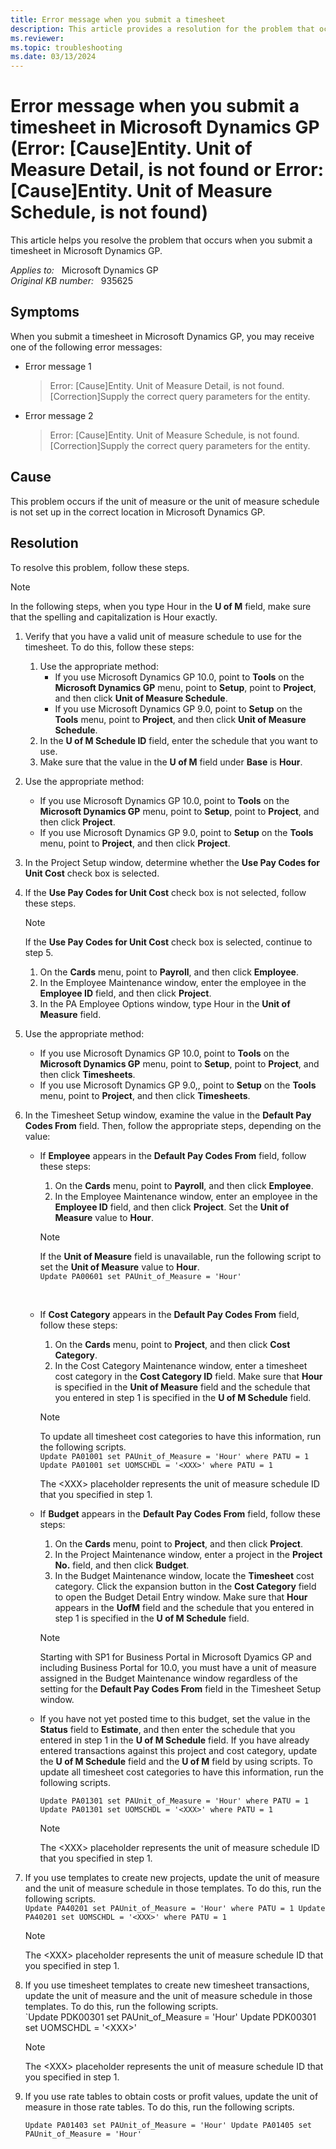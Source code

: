```yaml
---
title: Error message when you submit a timesheet
description: This article provides a resolution for the problem that occurs when you submit a timesheet in Microsoft Dynamics GP.
ms.reviewer: 
ms.topic: troubleshooting
ms.date: 03/13/2024
---
```

# Error message when you submit a timesheet in Microsoft Dynamics GP (Error: [Cause]Entity. Unit of Measure Detail, is not found or Error: [Cause]Entity. Unit of Measure Schedule, is not found)

This article helps you resolve the problem that occurs when you submit a timesheet in Microsoft Dynamics GP.

_Applies to:_ &nbsp; Microsoft Dynamics GP  
_Original KB number:_ &nbsp; 935625  

## Symptoms

When you submit a timesheet in Microsoft Dynamics GP, you may receive one of the following error messages:

- Error message 1

  > Error: [Cause]Entity. Unit of Measure Detail, is not found. [Correction]Supply the correct query parameters for the entity.

- Error message 2

  > Error: [Cause]Entity. Unit of Measure Schedule, is not found. [Correction]Supply the correct query parameters for the entity.

## Cause

This problem occurs if the unit of measure or the unit of measure schedule is not set up in the correct location in Microsoft Dynamics GP.

## Resolution

To resolve this problem, follow these steps.

> [!NOTE]
> In the following steps, when you type Hour in the **U of M** field, make sure that the spelling and capitalization is Hour exactly.

1. Verify that you have a valid unit of measure schedule to use for the timesheet. To do this, follow these steps:
    1. Use the appropriate method:
        - If you use Microsoft Dynamics GP 10.0, point to **Tools** on the **Microsoft Dynamics GP** menu, point to **Setup**, point to **Project**, and then click **Unit of Measure Schedule**.
        - If you use Microsoft Dynamics GP 9.0, point to **Setup** on the **Tools** menu, point to **Project**, and then click **Unit of Measure Schedule**.
    1. In the **U of M Schedule ID** field, enter the schedule that you want to use.
    1. Make sure that the value in the **U of M** field under **Base** is **Hour**.
1. Use the appropriate method:
    - If you use Microsoft Dynamics GP 10.0, point to **Tools** on the **Microsoft Dynamics GP** menu, point to **Setup**, point to **Project**, and then click **Project**.
    - If you use Microsoft Dynamics GP 9.0, point to **Setup** on the **Tools** menu, point to **Project**, and then click **Project**.
1. In the Project Setup window, determine whether the **Use Pay Codes for Unit Cost** check box is selected.
1. If the **Use Pay Codes for Unit Cost** check box is not selected, follow these steps.
    > [!NOTE]
    > If the **Use Pay Codes for Unit Cost** check box is selected, continue to step 5.
    1. On the **Cards** menu, point to **Payroll**, and then click **Employee**.
    1. In the Employee Maintenance window, enter the employee in the **Employee ID** field, and then click **Project**.
    1. In the PA Employee Options window, type Hour in the **Unit of Measure** field.
1. Use the appropriate method:
    - If you use Microsoft Dynamics GP 10.0, point to **Tools** on the **Microsoft Dynamics GP** menu, point to **Setup**, point to **Project**, and then click **Timesheets**.
    - If you use Microsoft Dynamics GP 9.0,, point to **Setup** on the **Tools** menu, point to **Project**, and then click **Timesheets**.
1. In the Timesheet Setup window, examine the value in the **Default Pay Codes From** field. Then, follow the appropriate steps, depending on the value:
    - If **Employee** appears in the **Default Pay Codes From** field, follow these steps:
      1. On the **Cards** menu, point to **Payroll**, and then click **Employee**.
      1. In the Employee Maintenance window, enter an employee in the **Employee ID** field, and then click **Project**. Set the **Unit of Measure** value to **Hour**.

      > [!NOTE]
      > If the **Unit of Measure** field is unavailable, run the following script to set the **Unit of Measure** value to **Hour**.</br>`Update PA00601 set PAUnit_of_Measure = 'Hour'`</li></br>
    - If **Cost Category** appears in the **Default Pay Codes From** field, follow these steps:
      1. On the **Cards** menu, point to **Project**, and then click **Cost Category**.
      1. In the Cost Category Maintenance window, enter a timesheet cost category in the **Cost Category ID** field. Make sure that **Hour** is specified in the **Unit of Measure** field and the schedule that you entered in step 1 is specified in the **U of M Schedule** field.

        > [!NOTE]
        > To update all timesheet cost categories to have this information, run the following scripts.</br>`Update PA01001 set PAUnit_of_Measure = 'Hour' where PATU = 1 Update PA01001 set UOMSCHDL = '<XXX>' where PATU = 1`
        >
        > The \<XXX> placeholder represents the unit of measure schedule ID that you specified in step 1.
    - If **Budget** appears in the **Default Pay Codes From** field, follow these steps:
      1. On the **Cards** menu, point to **Project**, and then click **Project**.
      1. In the Project Maintenance window, enter a project in the **Project No.** field, and then click **Budget**.
      1. In the Budget Maintenance window, locate the **Timesheet** cost category. Click the expansion button in the **Cost Category** field to open the Budget Detail Entry window. Make sure that **Hour** appears in the **UofM** field and the schedule that you entered in step 1 is specified in the **U of M Schedule** field.

        > [!NOTE]
        > Starting with SP1 for Business Portal in Microsoft Dyamics GP and including Business Portal for 10.0, you must have a unit of measure assigned in the Budget Maintenance window regardless of the setting for the **Default Pay Codes From** field in the Timesheet Setup window.
    - If you have not yet posted time to this budget, set the value in the **Status** field to **Estimate**, and then enter the schedule that you entered in step 1 in the **U of M Schedule** field. If you have already entered transactions against this project and cost category, update the **U of M Schedule** field and the **U of M** field by using scripts. To update all timesheet cost categories to have this information, run the following scripts.

      `Update PA01301 set PAUnit_of_Measure = 'Hour' where PATU = 1 Update PA01301 set UOMSCHDL = '<XXX>' where PATU = 1`
      > [!NOTE]
      > The \<XXX> placeholder represents the unit of measure schedule ID that you specified in step 1.
1. If you use templates to create new projects, update the unit of measure and the unit of measure schedule in those templates. To do this, run the following scripts.</br>`Update PA40201 set PAUnit_of_Measure = 'Hour' where PATU = 1 Update PA40201 set UOMSCHDL = '<XXX>' where PATU = 1`
    > [!NOTE]
    > The \<XXX> placeholder represents the unit of measure schedule ID that you specified in step 1.
1. If you use timesheet templates to create new timesheet transactions, update the unit of measure and the unit of measure schedule in those templates. To do this, run the following scripts.</br>`Update PDK00301 set PAUnit_of_Measure = 'Hour' Update PDK00301 set UOMSCHDL = '\<XXX>'
    > [!NOTE]
    > The \<XXX> placeholder represents the unit of measure schedule ID that you specified in step 1.
1. If you use rate tables to obtain costs or profit values, update the unit of measure in those rate tables. To do this, run the following scripts.

    `Update PA01403 set PAUnit_of_Measure = 'Hour' Update PA01405 set PAUnit_of_Measure = 'Hour'`
